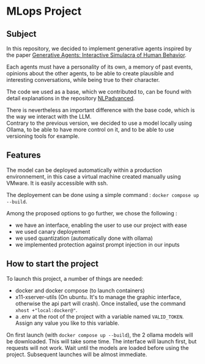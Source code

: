 # MLops Project

## Subject

In this repository, we decided to implement generative agents inspired by the paper [Generative Agents: Interactive Simulacra of Human Behavior](https://dl.acm.org/doi/pdf/10.1145/3586183.3606763).

Each agents must have a personality of its own, a memory of past events, opinions about the other agents, to be able to create plausible and interesting conversations, while being true to their character.

The code we used as a base, which we contributed to, can be found with detail explanations in the repository [NLPadvanced](https://github.com/Flooweur/NLPadvanced).

There is nevertheless an important difference with the base code, which is the way we interact with the LLM.  
Contrary to the previous version, we decided to use a model locally using Ollama, to be able to have more control on it, and to be able to use versioning tools for example.

## Features

The model can be deployed automatically within a production environnement, in this case a virtual machine created manually using VMware. It is easily accessible with ssh.

The deployement can be done using a simple command : `docker compose up --build`.

Among the proposed options to go further, we chose the following :

- we have an interface, enabling the user to use our project with ease
- we used canary deployement
- we used quantization (automatically done with ollama)
- we implemented protection against prompt injection in our inputs

## How to start the project

To launch this project, a number of things are needed:

- docker and docker compose (to launch containers)
- x11-xserver-utils (On ubuntu. It's to manage the graphic interface, otherwise the api part will crash). Once installed, use the command `xhost +"local:docker@"`.
- a .env at the root of the project with a variable named `VALID_TOKEN`. Assign any value you like to this variable.

On first launch (with `docker compose up --build`), the 2 ollama models will be downloaded. This will take some time. The interface will launch first, but requests will not work. Wait until the models are loaded before using the project. Subsequent launches will be almost immediate.

